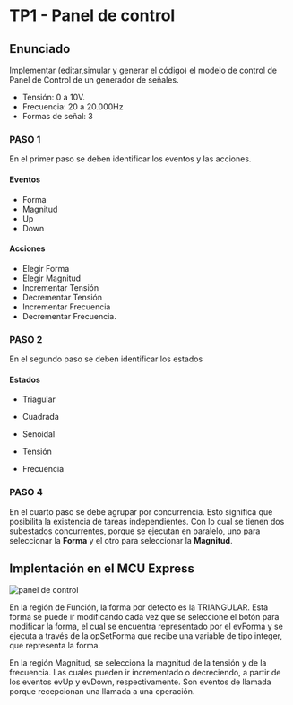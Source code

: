 # TP1 - Panel de control

## Enunciado

Implementar (editar,simular y generar el código) el modelo de control de Panel de Control de un generador de señales.
* Tensión: 0 a 10V.
* Frecuencia: 20 a 20.000Hz
* Formas de señal: 3

### PASO 1
En el primer paso se deben identificar los eventos y las acciones.

#### Eventos
* Forma
* Magnitud
* Up
* Down

#### Acciones

* Elegir Forma
* Elegir Magnitud
* Incrementar Tensión
* Decrementar Tensión
* Incrementar Frecuencia
* Decrementar Frecuencia.


### PASO 2

En el segundo paso se deben identificar los estados

#### Estados

* Triagular
* Cuadrada
* Senoidal

* Tensión 
* Frecuencia

### PASO 4

En el cuarto paso se debe agrupar por concurrencia. Esto significa que posibilita la existencia de tareas independientes. 
Con lo cual se tienen dos subestados concurrentes, porque se ejecutan en paralelo, uno para seleccionar la **Forma** y el otro para 
seleccionar la **Magnitud**.

## Implentación en el MCU Express

![panel de control](https://user-images.githubusercontent.com/63314732/82164149-8654d400-9885-11ea-9e04-62500974567d.png)

En la región de Función, la forma por defecto es la TRIANGULAR. Esta forma se puede ir modificando cada vez 
que se seleccione el botón para modificar la forma, el cual se encuentra representado por el evForma y se ejecuta a través de la
opSetForma que recibe una variable de tipo integer, que representa la forma.

En la región Magnitud, se selecciona la magnitud de la tensión y de la frecuencia. Las cuales pueden ir incrementado o decreciendo,
a partir de los eventos evUp y evDown, respectivamente. Son eventos de llamada porque recepcionan una llamada a una operación. 







